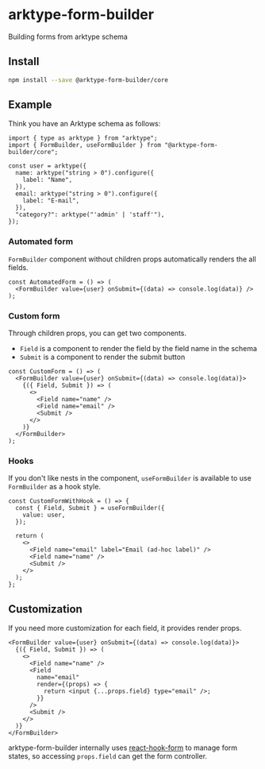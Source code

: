 # arktype-form-builder

Building forms from arktype schema

## Install

```bash
npm install --save @arktype-form-builder/core
```

## Example

Think you have an Arktype schema as follows:

```tsx
import { type as arktype } from "arktype";
import { FormBuilder, useFormBuilder } from "@arktype-form-builder/core";

const user = arktype({
  name: arktype("string > 0").configure({
    label: "Name",
  }),
  email: arktype("string > 0").configure({
    label: "E-mail",
  }),
  "category?": arktype("'admin' | 'staff'"),
});
```

### Automated form

`FormBuilder` component without children props automatically renders the all fields.

```tsx
const AutomatedForm = () => (
  <FormBuilder value={user} onSubmit={(data) => console.log(data)} />
);
```

### Custom form

Through children props, you can get two components. 

* `Field` is a component to render the field by the field name in the schema
* `Submit` is a component to render the submit button

```tsx
const CustomForm = () => (
  <FormBuilder value={user} onSubmit={(data) => console.log(data)}>
    {({ Field, Submit }) => (
      <>
        <Field name="name" />
        <Field name="email" />
        <Submit />
      </>
    )}
  </FormBuilder>
);
```

### Hooks

If you don't like nests in the component, `useFormBuilder` is available to use `FormBuilder` as a hook style.

```tsx
const CustomFormWithHook = () => {
  const { Field, Submit } = useFormBuilder({
    value: user,
  });

  return (
    <>
      <Field name="email" label="Email (ad-hoc label)" />
      <Field name="name" />
      <Submit />
    </>
  );
};
```

## Customization

If you need more customization for each field, it provides render props.

```tsx
<FormBuilder value={user} onSubmit={(data) => console.log(data)}>
  {({ Field, Submit }) => (
    <>
      <Field name="name" />
      <Field
        name="email"
        render={(props) => {
          return <input {...props.field} type="email" />;
        }}
      />
      <Submit />
    </>
  )}
</FormBuilder>
```

arktype-form-builder internally uses [react-hook-form](https://react-hook-form.com/) to manage form states, so accessing `props.field` can get the form controller.
